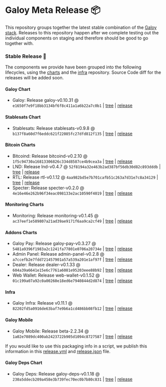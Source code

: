 # Galoy Meta Release 📦

This repository groups together the latest stable combination of the [Galoy stack](https://github.com/GaloyMoney/awesome-galoy#tech-components). 
Releases to this repository happen after we complete testing out the individual components on staging and therefore should be good to go together with.

### Stable Release 🎉

The components we provide have been grouped into the following lifecycles, using the [charts](https://github.com/GaloyMoney/charts) and the [infra](https://github.com/GaloyMoney/galoy-infra) repository. 
Source Code diff for the releases will be added soon.

#### Galoy Chart
- Galoy: Release galoy-v0.10.31 @ `e1650f7e9f18bb3134bf6f8c411a1a6b22a7c0b1` | [tree](https://github.com/GaloyMoney/charts/tree/e1650f7e9f18bb3134bf6f8c411a1a6b22a7c0b1/charts/galoy) | [release](https://github.com/GaloyMoney/charts/releases/tag/galoy-v0.10.31)

#### Stablesats Chart
- Stablesats: Release stablesats-v0.9.8 @ `b137f8a60d7f6eddc621f22085fc27dfd812f135` | [tree](https://github.com/GaloyMoney/charts/tree/b137f8a60d7f6eddc621f22085fc27dfd812f135/charts/stablesats) | [release](https://github.com/GaloyMoney/charts/releases/tag/stablesats-v0.9.8)

#### Bitcoin Charts
- Bitcoind: Release bitcoind-v0.2.10 @ `1f5c94730a16813306826c334d8587ce4b9cea3a` | [tree](https://github.com/GaloyMoney/charts/tree/1f5c94730a16813306826c334d8587ce4b9cea3a/charts/bitcoind) | [release](https://github.com/GaloyMoney/charts/releases/tag/bitcoind-v0.2.10)
- LND: Release lnd-v0.4.7 @ `52f8194a32e463b2ad387bf56db30d82c893dddb` | [tree](https://github.com/GaloyMoney/charts/tree/52f8194a32e463b2ad387bf56db30d82c893dddb/charts/lnd) | [release](https://github.com/GaloyMoney/charts/releases/tag/lnd-v0.4.7)
- RTL: Release rtl-v0.1.12 @ `4aa982bd5e7b701cafb51c263a7d31e7c8a34129` | [tree](https://github.com/GaloyMoney/charts/tree/4aa982bd5e7b701cafb51c263a7d31e7c8a34129/charts/rtl) | [release](https://github.com/GaloyMoney/charts/releases/tag/rtl-v0.1.12)
- Specter: Release specter-v0.2.0 @ `4e16e46e262b96f34eac098133e2ac10590f4019` | [tree](https://github.com/GaloyMoney/charts/tree/4e16e46e262b96f34eac098133e2ac10590f4019/charts/specter) | [release](https://github.com/GaloyMoney/charts/releases/tag/specter-v0.2.0)

#### Monitoring Charts
- Monitoring: Release monitoring-v0.1.45 @ `ac37eef1e589807a21ad39ae9171f6aa9ca2cf49` | [tree](https://github.com/GaloyMoney/charts/tree/ac37eef1e589807a21ad39ae9171f6aa9ca2cf49/charts/monitoring) | [release](https://github.com/GaloyMoney/charts/releases/tag/monitoring-v0.1.45)

#### Addons Charts
- Galoy Pay: Release galoy-pay-v0.3.27 @ `5481a9396f1983a2c1241fa77801e0706a20734e` | [tree](https://github.com/GaloyMoney/charts/tree/5481a9396f1983a2c1241fa77801e0706a20734e/charts/galoy-pay) | [release](https://github.com/GaloyMoney/charts/releases/tag/galoy-pay-v0.3.27)
- Admin Panel: Release admin-panel-v0.2.8 @ `a7ccefb2e7fdd721457901a57a539a201e1af97f` | [tree](https://github.com/GaloyMoney/charts/tree/a7ccefb2e7fdd721457901a57a539a201e1af97f/charts/admin-panel) | [release](https://github.com/GaloyMoney/charts/releases/tag/admin-panel-v0.2.8)
- Dealer: Release dealer-v0.1.33 @ `604a39a6641e15e6c7761a6081e95203eee88b92` | [tree](https://github.com/GaloyMoney/charts/tree/604a39a6641e15e6c7761a6081e95203eee88b92/charts/dealer) | [release](https://github.com/GaloyMoney/charts/releases/tag/dealer-v0.1.33)
- Web Wallet: Release web-wallet-v0.1.52 @ `01c199a07a92c0a00260e18ed6e7940844d2d874` | [tree](https://github.com/GaloyMoney/charts/tree/01c199a07a92c0a00260e18ed6e7940844d2d874/charts/web-wallet) | [release](https://github.com/GaloyMoney/charts/releases/tag/web-wallet-v0.1.52)

#### Infra

- Galoy Infra: Release v0.11.1 @ `82202fd5a0916de63baf7e9b6a1cd486bb08fb12` | [tree](https://github.com/GaloyMoney/galoy-infra/tree/82202fd5a0916de63baf7e9b6a1cd486bb08fb12) | [release](https://github.com/GaloyMoney/galoy-infra/releases/tag/v0.11.1)

#### Galoy Mobile

- Galoy Mobile: Release beta-2.2.34 @ `1a02e7089dc400ab2423722b905d1094c8727587` | [tree](https://github.com/GaloyMoney/galoy-mobile/tree/1a02e7089dc400ab2423722b905d1094c8727587) | [release](https://github.com/GaloyMoney/galoy-mobile/releases/tag/beta-2.2.34)

If you would like to use this packaging info in a script, we publish this information in this [release.yml](./release.yml) and [release.json](./release.json) file.

#### Galoy Deps Chart
- Galoy Deps: Release galoy-deps-v0.1.18 @ `230a5ddecb209a458e3b739fec70ec0b7b80c831` | [tree](https://github.com/GaloyMoney/charts/tree/230a5ddecb209a458e3b739fec70ec0b7b80c831/charts/galoy-deps) | [release](https://github.com/GaloyMoney/charts/releases/tag/galoy-deps-v0.1.18)
